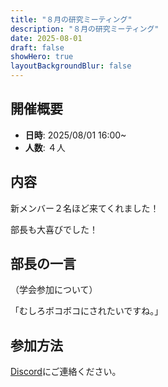 ```yaml
---
title: "８月の研究ミーティング"
description: "８月の研究ミーティング"
date: 2025-08-01
draft: false
showHero: true
layoutBackgroundBlur: false
---
```


## 開催概要

- **日時**: 2025/08/01 16:00~
- **人数**: ４人

## 内容

新メンバー２名ほど来てくれました！

部長も大喜びでした！

## 部長の一言

（学会参加について）

「むしろボコボコにされたいですね。」

## 参加方法

[Discord](https://discord.gg/t9kKpVHtyj)にご連絡ください。
